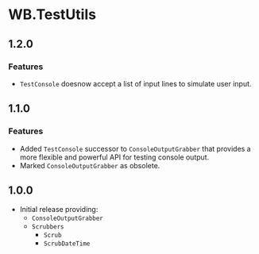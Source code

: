 # WB.TestUtils

## 1.2.0

### Features

- `TestConsole` doesnow accept a list of input lines to simulate user input.

## 1.1.0

### Features

- Added `TestConsole` successor to `ConsoleOutputGrabber` that provides a more flexible and powerful API for testing console output.
- Marked `ConsoleOutputGrabber` as obsolete.

## 1.0.0

- Initial release providing:
  - `ConsoleOutputGrabber`
  - `Scrubbers`
    - `Scrub`
    - `ScrubDateTime`
